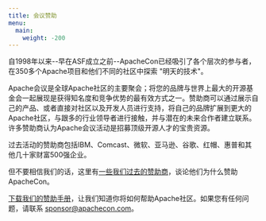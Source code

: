 ```yaml
---
title: 会议赞助
menu:
  main:
    weight: -200
---
```


自1998年以来--早在ASF成立之前--ApacheCon已经吸引了各个层次的参与者，在350多个Apache项目和他们不同的社区中探索 "明天的技术"。

Apache会议是全球Apache社区的主要聚会；将您的品牌与世界上最大的开源基金会一起展现是获得知名度和竞争优势的最有效方式之一。赞助商可以通过展示自己的产品、或者直接对社区以及开发人员进行支持，将自己的品牌扩展到更大的Apache社区，与跟多的行业领导者进行接触，并与潜在的未来合作者建立联系。许多赞助商认为Apache会议活动是招募顶级开源人才的宝贵资源。

过去活动的赞助商包括IBM、Comcast、微软、亚马逊、谷歌、红帽、惠普和其他几十家财富500强企业。

但不要相信我们的话，这里有[一些我们过去的赞助商](https://feathercast.apache.org/2016/05/09/why-did-you-sponsor-apachebigdata/)，谈论他们为什么赞助ApacheCon。

[下载我们的赞助手册](https://www.apachecon.com/acasia2022/2022_ApacheCon_Asia_prospectus_cn.pdf)，让我们知道你将如何帮助Apache社区。如果您有任何问题，请联系 sponsor@apachecon.com。
